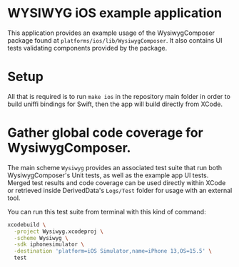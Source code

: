# WYSIWYG iOS example application

This application provides an example usage of the WysiwygComposer 
package found at `platforms/ios/lib/WysiwygComposer`.
It also contains UI tests validating components provided by the package.

# Setup

All that is required is to run `make ios` in the repository main folder
in order to build uniffi bindings for Swift, then the app will build
directly from XCode.

# Gather global code coverage for WysiwygComposer.

The main scheme `Wysiwyg` provides an associated test suite that run both
WysiwygComposer's Unit tests, as well as the example app UI tests. Merged 
test results and code coverage can be used directly within XCode or 
retrieved inside DerivedData's `Logs/Test` folder for usage with an 
external tool.

You can run this test suite from terminal with this kind of command:

```bash
xcodebuild \
  -project Wysiwyg.xcodeproj \
  -scheme Wysiwyg \
  -sdk iphonesimulator \
  -destination 'platform=iOS Simulator,name=iPhone 13,OS=15.5' \
  test
```